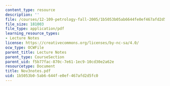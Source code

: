 ```yaml
---
content_type: resource
description: ''
file: /courses/12-109-petrology-fall-2005/1b5053b05ab6644fe0ef467afd2d5fc0_Nov3notes.pdf
file_size: 181003
file_type: application/pdf
learning_resource_types:
- Lecture Notes
license: https://creativecommons.org/licenses/by-nc-sa/4.0/
ocw_type: OCWFile
parent_title: Lecture Notes
parent_type: CourseSection
parent_uid: f5b77fac-870c-7e61-1ec9-10cd30e2a62e
resourcetype: Document
title: Nov3notes.pdf
uid: 1b5053b0-5ab6-644f-e0ef-467afd2d5fc0
---
```

